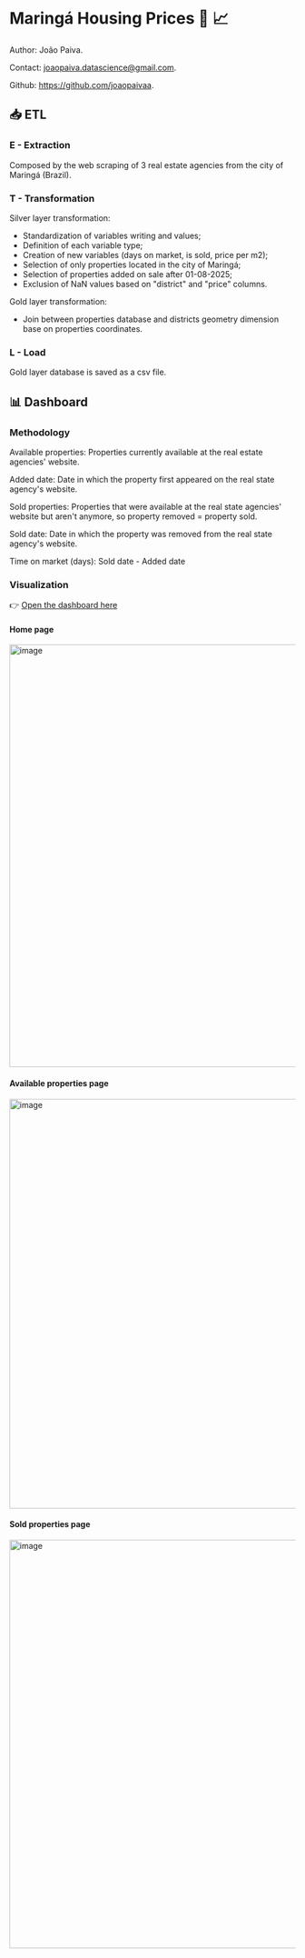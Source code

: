 # Maringá Housing Prices :office: :chart_with_upwards_trend:

Author: João Paiva.

Contact: joaopaiva.datascience@gmail.com.

Github: https://github.com/joaopaivaa.

## :inbox_tray: ETL

### E - Extraction

Composed by the web scraping of 3 real estate agencies from the city of Maringá (Brazil).

### T - Transformation

Silver layer transformation:
* Standardization of variables writing and values;
* Definition of each variable type;
* Creation of new variables (days on market, is sold, price per m2);
* Selection of only properties located in the city of Maringá;
* Selection of properties added on sale after 01-08-2025;
* Exclusion of NaN values based on "district" and "price" columns.

Gold layer transformation:
* Join between properties database and districts geometry dimension base on properties coordinates.

### L - Load

Gold layer database is saved as a csv file.

## :bar_chart: Dashboard

### Methodology

Available properties: Properties currently available at the real estate agencies' website.

Added date: Date in which the property first appeared on the real state agency's website.

Sold properties: Properties that were available at the real state agencies' website but aren't anymore, so property removed = property sold.

Sold date: Date in which the property was removed from the real state agency's website.

Time on market (days): Sold date - Added date

### Visualization

👉 [Open the dashboard here](https://app.powerbi.com/view?r=eyJrIjoiMTFmNDc0NjQtNjE0OC00YTFhLWEzODQtNjUxYjE5MzcwMWJkIiwidCI6ImQ5YTJlMjFkLTBiMzctNDRlMS1hZmEyLWZjN2VlYzVmODQ4MCJ9&pageName=b4065bdac15bd9f86ad6)

#### Home page

<img width="1334" height="744" alt="image" src="https://github.com/user-attachments/assets/bf641160-b456-43ea-9725-6153d46d6731" />

#### Available properties page

<img width="1295" height="721" alt="image" src="https://github.com/user-attachments/assets/b3a0f58b-888e-4855-a728-5c9fdd4e5cb7" />

#### Sold properties page

<img width="1296" height="719" alt="image" src="https://github.com/user-attachments/assets/14f8ceb7-dc2b-4588-931a-ce9c18aee9f5" />
